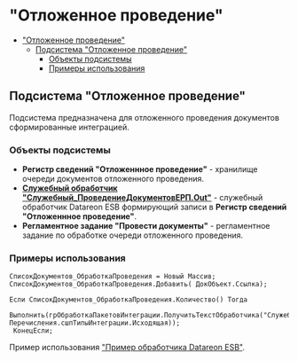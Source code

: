 # "Отложенное проведение"

- ["Отложенное проведение"](#отложенное-проведение)
  - [Подсистема "Отложенное проведение"](#подсистема-отложенное-проведение)
    - [Объекты подсистемы](#объекты-подсистемы)
    - [Примеры использования](#примеры-использования)

## Подсистема "Отложенное проведение"

Подсистема предназначена для отложенного проведения документов сформированные интеграцией.

### Объекты подсистемы

- **Регистр сведений "Отложеннное проведение"** - хранилище очереди документов отложенного проведения.
- [**Служебный обработчик "Служебный_ПроведениеДокументовЕРП.Out"**](Служебный_ПроведениеДокументовЕРП.Out.bsl) - служебный обработчик Datareon ESB формирующий записи в **Регистр сведений "Отложеннное проведение"**.
- **Регламентное задание "Провести документы"** - регламентное задание по обработке очереди отложенного проведения.

### Примеры использования

```bsl
СписокДокументов_ОбработкаПроведения = Новый Массив;
СписокДокументов_ОбработкаПроведения.Добавить( ДокОбъект.Ссылка);

Если СписокДокументов_ОбработкаПроведения.Количество() Тогда
  Выполнить(грОбработкаПакетовИнтеграции.ПолучитьТекстОбработчика("Служебный_ПроведениеДокументовЕРП", Перечисления.сшпТипыИнтеграции.Исходящая));  
 КонецЕсли;
```

Пример использования ["Пример обработчика Datareon ESB"](ПримерВходящегоОбработчика.bsl).

